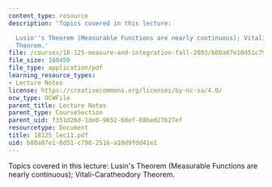 ```yaml
---
content_type: resource
description: 'Topics covered in this lecture:

  Lusin''s Theorem (Measurable Functions are nearly continuous); Vitali-Caratheodory
  Theorem.'
file: /courses/18-125-measure-and-integration-fall-2003/b80a07e10d51c7982516a10d9fdd41e1_18125_lec11.pdf
file_size: 160459
file_type: application/pdf
learning_resource_types:
- Lecture Notes
license: https://creativecommons.org/licenses/by-nc-sa/4.0/
ocw_type: OCWFile
parent_title: Lecture Notes
parent_type: CourseSection
parent_uid: f351d26d-1de0-9652-60ef-88bed27b27ef
resourcetype: Document
title: 18125_lec11.pdf
uid: b80a07e1-0d51-c798-2516-a10d9fdd41e1
---
```

Topics covered in this lecture:
Lusin's Theorem (Measurable Functions are nearly continuous); Vitali-Caratheodory Theorem.